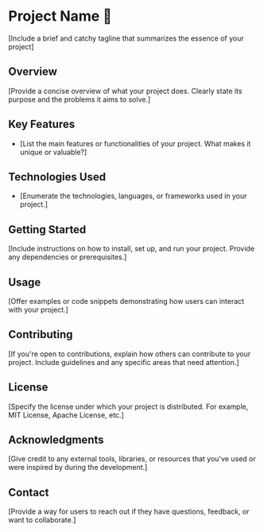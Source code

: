 # Project Name 🚀

[Include a brief and catchy tagline that summarizes the essence of your project]

## Overview

[Provide a concise overview of what your project does. Clearly state its purpose and the problems it aims to solve.]

## Key Features

- [List the main features or functionalities of your project. What makes it unique or valuable?]

## Technologies Used

- [Enumerate the technologies, languages, or frameworks used in your project.]

## Getting Started

[Include instructions on how to install, set up, and run your project. Provide any dependencies or prerequisites.]

## Usage

[Offer examples or code snippets demonstrating how users can interact with your project.]

## Contributing

[If you're open to contributions, explain how others can contribute to your project. Include guidelines and any specific areas that need attention.]

## License

[Specify the license under which your project is distributed. For example, MIT License, Apache License, etc.]

## Acknowledgments

[Give credit to any external tools, libraries, or resources that you've used or were inspired by during the development.]

## Contact

[Provide a way for users to reach out if they have questions, feedback, or want to collaborate.]

